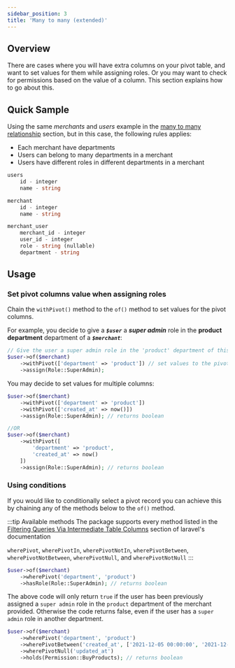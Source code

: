```yaml
---
sidebar_position: 3
title: 'Many to many (extended)'
---
```


## Overview
There are cases where you will have extra columns on your pivot table, and want to set values for them while assigning roles. Or you may want to check for permissions based on the value of a column. This section explains how to go about this.

## Quick Sample
Using the same _merchants_ and _users_ example in the [many to many relationship](/docs/basic-usage/many-to-many-relationship) section, but in this case, the following rules applies:

- Each merchant have departments
- Users can belong to many departments in a merchant
- Users have different roles in different departments in a merchant
  
```php title='Sample database structure'
users
    id - integer
    name - string

merchant
    id - integer
    name - string

merchant_user
    merchant_id - integer
    user_id - integer
    role - string (nullable)
    department - string
```

## Usage
### Set pivot columns value when assigning roles
Chain the `withPivot()` method to the `of()` method to set values for the pivot columns.

For example, you decide to give a **_`$user`_** a **_super admin_** role in the **__product department__** department of a **_`$merchant`_**:
```php {3}
// Give the user a super admin role in the 'product' department of this merchant
$user->of($merchant)
    ->withPivot(['department' => 'product']) // set values to the pivot columns
    ->assign(Role::SuperAdmin); 
```

You may decide to set values for multiple columns: 

```php title='Set multiple pivot columns' {2-3,8-11}
$user->of($merchant)
    ->withPivot(['department' => 'product'])
    ->withPivot(['created_at' => now()])
    ->assign(Role::SuperAdmin); // returns boolean

//OR
$user->of($merchant)
    ->withPivot([
        'department' => 'product',
        'created_at' => now()
    ])
    ->assign(Role::SuperAdmin); // returns boolean

```

### Using conditions
If you would like to conditionally select a pivot record you can achieve this by chaining any of the methods below to the `of()` method.

:::tip Available methods
The package supports every method listed in the [Filtering Queries Via Intermediate Table Columns](https://laravel.com/docs/8.x/eloquent-relationships#filtering-queries-via-intermediate-table-columns) section of laravel's documentation

`wherePivot`, `wherePivotIn`, `wherePivotNotIn`, `wherePivotBetween`, `wherePivotNotBetween`, `wherePivotNull`, and `wherePivotNotNull`
:::

```php title='Filter by pivot column' {2}
$user->of($merchant)
    ->wherePivot('department', 'product')
    ->hasRole(Role::SuperAdmin); // returns boolean
```
The above code will only return `true` if the user has been previously assigned a `super admin` role in the `product` department of the merchant provided. Otherwise the code returns false, even if the user has a `super admin` role in another department.

```php title='Multiple filters' {2,3,4}
$user->of($merchant)
    ->wherePivot('department', 'product')
    ->wherePivotBetween('created_at', ['2021-12-05 00:00:00', '2021-12-08 00:00:00'])
    ->wherePivotNull('updated_at')
    ->holds(Permission::BuyProducts); // returns boolean

```